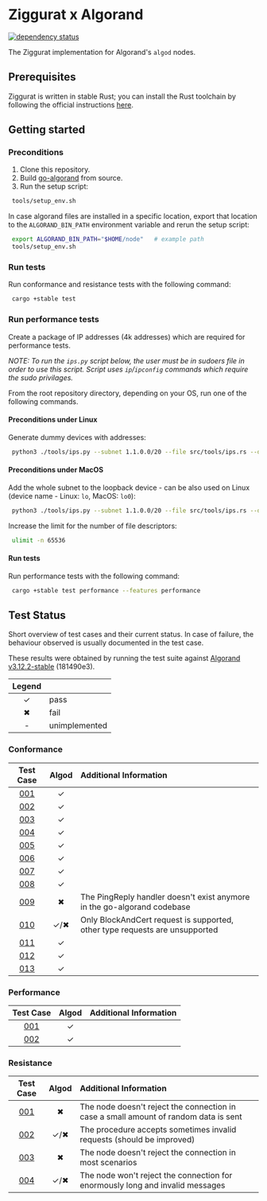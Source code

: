 # Ziggurat x Algorand
[![dependency status](https://deps.rs/repo/github/runziggurat/algorand/status.svg)](https://deps.rs/repo/github/runziggurat/algorand)

The Ziggurat implementation for Algorand's `algod` nodes.

## Prerequisites

Ziggurat is written in stable Rust; you can install the Rust toolchain by following the official instructions [here](https://www.rust-lang.org/learn/get-started).

## Getting started

### Preconditions

1. Clone this repository.
2. Build [go-algorand](https://github.com/algorand/go-algorand) from source.
3. Run the setup script:
```zsh
 tools/setup_env.sh
```
In case algorand files are installed in a specific location, export that location to the `ALGORAND_BIN_PATH`
environment variable and rerun the setup script:
```zsh
 export ALGORAND_BIN_PATH="$HOME/node"   # example path
 tools/setup_env.sh
```

### Run tests
Run conformance and resistance tests with the following command:

```zsh
 cargo +stable test
```

### Run performance tests
Create a package of IP addresses (4k addresses) which are required for performance tests.

_NOTE: To run the `ips.py` script below, the user must be in sudoers file in order to use this script.
Script uses `ip`/`ipconfig` commands which require the sudo privilages._

From the root repository directory, depending on your OS, run one of the following commands.

#### Preconditions under Linux
Generate dummy devices with addresses:
```zsh
 python3 ./tools/ips.py --subnet 1.1.0.0/20 --file src/tools/ips.rs --dev_prefix test_zeth
```

#### Preconditions under MacOS
Add the whole subnet to the loopback device - can be also used on Linux (device name - Linux: `lo`, MacOS: `lo0`):
```zsh
 python3 ./tools/ips.py --subnet 1.1.0.0/20 --file src/tools/ips.rs --dev lo0
```
Increase the limit for the number of file descriptors:
```zsh
 ulimit -n 65536
```

#### Run tests
Run performance tests with the following command:
```zsh
 cargo +stable test performance --features performance
```

## Test Status

Short overview of test cases and their current status. In case of failure, the behaviour observed is usually documented in the test case.

These results were obtained by running the test suite against [Algorand v3.12.2-stable](https://github.com/algorand/go-algorand/releases/tag/v3.12.2-stable) (181490e3).

| Legend |               |
| :----: | ------------- |
|   ✓    | pass          |
|   ✖    | fail          |
|   -    | unimplemented |

### Conformance

|             Test Case             | Algod  | Additional Information                                                      |
| :-------------------------------: | :----: | :-------------------------------------------------------------------------- |
| [001](SPEC.md#ZG-CONFORMANCE-001) |   ✓    |                                                                             |
| [002](SPEC.md#ZG-CONFORMANCE-002) |   ✓    |                                                                             |
| [003](SPEC.md#ZG-CONFORMANCE-003) |   ✓    |                                                                             |
| [004](SPEC.md#ZG-CONFORMANCE-004) |   ✓    |                                                                             |
| [005](SPEC.md#ZG-CONFORMANCE-005) |   ✓    |                                                                             |
| [006](SPEC.md#ZG-CONFORMANCE-006) |   ✓    |                                                                             |
| [007](SPEC.md#ZG-CONFORMANCE-007) |   ✓    |                                                                             |
| [008](SPEC.md#ZG-CONFORMANCE-008) |   ✓    |                                                                             |
| [009](SPEC.md#ZG-CONFORMANCE-009) |   ✖    | The PingReply handler doesn't exist anymore in the go-algorand codebase     |
| [010](SPEC.md#ZG-CONFORMANCE-010) |  ✓/✖   | Only BlockAndCert request is supported, other type requests are unsupported |
| [011](SPEC.md#ZG-CONFORMANCE-011) |   ✓    |                                                                             |
| [012](SPEC.md#ZG-CONFORMANCE-012) |   ✓    |                                                                             |
| [013](SPEC.md#ZG-CONFORMANCE-013) |   ✓    |                                                                             |

### Performance

|             Test Case             | Algod  | Additional Information                                                      |
|:---------------------------------:| :----: | :-------------------------------------------------------------------------- |
| [001](SPEC.md#ZG-PERFORMANCE-001) |   ✓    |                                                                             |
| [002](SPEC.md#ZG-PERFORMANCE-002) |   ✓    |                                                                             |

### Resistance

|             Test Case             | Algod  | Additional Information                                                                     |
| :-------------------------------: | :----: | :----------------------------------------------------------------------------------------- |
| [001](SPEC.md#ZG-RESISTANCE-001)  |   ✖    | The node doesn't reject the connection in case a small amount of random data is sent       |
| [002](SPEC.md#ZG-RESISTANCE-002)  |  ✓/✖   | The procedure accepts sometimes invalid requests (should be improved)                      |
| [003](SPEC.md#ZG-RESISTANCE-003)  |   ✖    | The node doesn't reject the connection in most scenarios                                   |
| [004](SPEC.md#ZG-RESISTANCE-004)  |  ✓/✖   | The node won't reject the connection for enormously long and invalid messages              |
